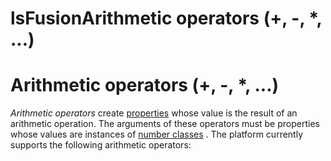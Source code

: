 # lsFusionArithmetic operators (+, -, \*, ...)

# Arithmetic operators (+, -, \*, ...)

*Arithmetic operators* create [properties](Properties.md) whose value is the result of an arithmetic operation. The arguments of these operators must be properties whose values are instances of [number classes](Built-in_classes.md) . The platform currently supports the following arithmetic operators:



